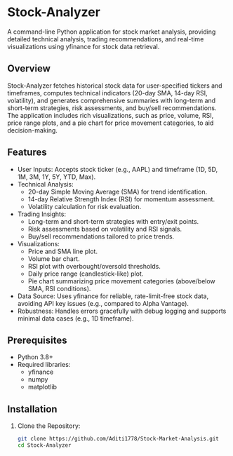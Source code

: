 # Stock-Analyzer

A command-line Python application for stock market analysis, providing detailed technical analysis, trading recommendations, and real-time visualizations using yfinance for stock data retrieval.

## Overview

Stock-Analyzer fetches historical stock data for user-specified tickers and timeframes, computes technical indicators (20-day SMA, 14-day RSI, volatility), and generates comprehensive summaries with long-term and short-term strategies, risk assessments, and buy/sell recommendations. The application includes rich visualizations, such as price, volume, RSI, price range plots, and a pie chart for price movement categories, to aid decision-making.

## Features

- User Inputs: Accepts stock ticker (e.g., AAPL) and timeframe (1D, 5D, 1M, 3M, 1Y, 5Y, YTD, Max).
- Technical Analysis:
  - 20-day Simple Moving Average (SMA) for trend identification.
  - 14-day Relative Strength Index (RSI) for momentum assessment.
  - Volatility calculation for risk evaluation.
- Trading Insights:
  - Long-term and short-term strategies with entry/exit points.
  - Risk assessments based on volatility and RSI signals.
  - Buy/sell recommendations tailored to price trends.
- Visualizations:
  - Price and SMA line plot.
  - Volume bar chart.
  - RSI plot with overbought/oversold thresholds.
  - Daily price range (candlestick-like) plot.
  - Pie chart summarizing price movement categories (above/below SMA, RSI conditions).
- Data Source: Uses yfinance for reliable, rate-limit-free stock data, avoiding API key issues (e.g., compared to Alpha Vantage).
- Robustness: Handles errors gracefully with debug logging and supports minimal data cases (e.g., 1D timeframe).

## Prerequisites

- Python 3.8+
- Required libraries:
  - yfinance
  - numpy
  - matplotlib

## Installation

1. Clone the Repository:
   ```bash
   git clone https://github.com/Aditi1778/Stock-Market-Analysis.git
   cd Stock-Analyzer
